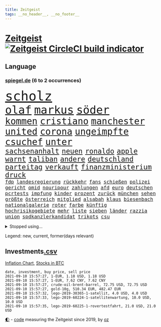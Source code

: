 ```yaml
---
title: Zeitgeist
tags: __no_header__, __no_footer__
---
```


# [Zeitgeist](https://oliz.io/zeitgeist/) [![Zeitgeist CircleCI build indicator](https://circleci.com/gh/ooz/zeitgeist.svg?style=shield)](https://circleci.com/gh/ooz/zeitgeist)

## Language

<h3><a href="https://www.spiegel.de" target="_blank">spiegel.de</a> (6 to 2 occurrences)</h3>
<p style="font-family:monospace">
<span style="font-size:32pt"><a href="news_links.html#scholz" class="current">scholz</a></span>
<br>
<span style="font-size:27pt"><a href="news_links.html#olaf" class="current">olaf</a></span>
<span style="font-size:27pt"><a href="news_links.html#markus" class="current">markus</a></span>
<span style="font-size:27pt"><a href="news_links.html#söder" class="current">söder</a></span>
<br>
<span style="font-size:22pt"><a href="news_links.html#kommen" class="current">kommen</a></span>
<span style="font-size:22pt"><a href="news_links.html#cristiano" class="current">cristiano</a></span>
<span style="font-size:22pt"><a href="news_links.html#manchester" class="current">manchester</a></span>
<span style="font-size:22pt"><a href="news_links.html#united" class="current">united</a></span>
<span style="font-size:22pt"><a href="news_links.html#corona" class="current">corona</a></span>
<span style="font-size:22pt"><a href="news_links.html#ungeimpfte" class="current">ungeimpfte</a></span>
<span style="font-size:22pt"><a href="news_links.html#csuchef" class="current">csuchef</a></span>
<span style="font-size:22pt"><a href="news_links.html#unter" class="current">unter</a></span>
<br>
<span style="font-size:17pt"><a href="news_links.html#sachsenanhalt" class="current">sachsenanhalt</a></span>
<span style="font-size:17pt"><a href="news_links.html#neuen" class="current">neuen</a></span>
<span style="font-size:17pt"><a href="news_links.html#ronaldo" class="current">ronaldo</a></span>
<span style="font-size:17pt"><a href="news_links.html#apple" class="current">apple</a></span>
<span style="font-size:17pt"><a href="news_links.html#warnt" class="current">warnt</a></span>
<span style="font-size:17pt"><a href="news_links.html#taliban" class="current">taliban</a></span>
<span style="font-size:17pt"><a href="news_links.html#andere" class="current">andere</a></span>
<span style="font-size:17pt"><a href="news_links.html#deutschland" class="current">deutschland</a></span>
<span style="font-size:17pt"><a href="news_links.html#parteitag" class="current">parteitag</a></span>
<span style="font-size:17pt"><a href="news_links.html#verkauft" class="current">verkauft</a></span>
<span style="font-size:17pt"><a href="news_links.html#finanzministerium" class="current">finanzministerium</a></span>
<span style="font-size:17pt"><a href="news_links.html#druck" class="current">druck</a></span>
<br>
<span style="font-size:12pt"><a href="news_links.html#fdp" class="current">fdp</a></span>
<span style="font-size:12pt"><a href="news_links.html#landesregierung" class="current">landesregierung</a></span>
<span style="font-size:12pt"><a href="news_links.html#rückkehr" class="current">rückkehr</a></span>
<span style="font-size:12pt"><a href="news_links.html#fans" class="current">fans</a></span>
<span style="font-size:12pt"><a href="news_links.html#schießen" class="current">schießen</a></span>
<span style="font-size:12pt"><a href="news_links.html#polizei" class="current">polizei</a></span>
<span style="font-size:12pt"><a href="news_links.html#gericht" class="current">gericht</a></span>
<span style="font-size:12pt"><a href="news_links.html#omid" class="current">omid</a></span>
<span style="font-size:12pt"><a href="news_links.html#nouripour" class="current">nouripour</a></span>
<span style="font-size:12pt"><a href="news_links.html#zahlungen" class="current">zahlungen</a></span>
<span style="font-size:12pt"><a href="news_links.html#afd" class="current">afd</a></span>
<span style="font-size:12pt"><a href="news_links.html#euro" class="current">euro</a></span>
<span style="font-size:12pt"><a href="news_links.html#deutschen" class="current">deutschen</a></span>
<span style="font-size:12pt"><a href="news_links.html#pcrtests" class="current">pcrtests</a></span>
<span style="font-size:12pt"><a href="news_links.html#impfung" class="current">impfung</a></span>
<span style="font-size:12pt"><a href="news_links.html#kinder" class="current">kinder</a></span>
<span style="font-size:12pt"><a href="news_links.html#prozent" class="current">prozent</a></span>
<span style="font-size:12pt"><a href="news_links.html#zurück" class="current">zurück</a></span>
<span style="font-size:12pt"><a href="news_links.html#münchen" class="current">münchen</a></span>
<span style="font-size:12pt"><a href="news_links.html#sehen" class="current">sehen</a></span>
<span style="font-size:12pt"><a href="news_links.html#größte" class="current">größte</a></span>
<span style="font-size:12pt"><a href="news_links.html#österreich" class="current">österreich</a></span>
<span style="font-size:12pt"><a href="news_links.html#mitglied" class="current">mitglied</a></span>
<span style="font-size:12pt"><a href="news_links.html#alsabah" class="new">alsabah</a></span>
<span style="font-size:12pt"><a href="news_links.html#klaus" class="current">klaus</a></span>
<span style="font-size:12pt"><a href="news_links.html#biesenbach" class="new">biesenbach</a></span>
<span style="font-size:12pt"><a href="news_links.html#nationalgalerie" class="new">nationalgalerie</a></span>
<span style="font-size:12pt"><a href="news_links.html#roter" class="current">roter</a></span>
<span style="font-size:12pt"><a href="news_links.html#farbe" class="current">farbe</a></span>
<span style="font-size:12pt"><a href="news_links.html#künftig" class="current">künftig</a></span>
<span style="font-size:12pt"><a href="news_links.html#hochrisikogebiete" class="current">hochrisikogebiete</a></span>
<span style="font-size:12pt"><a href="news_links.html#mehr" class="current">mehr</a></span>
<span style="font-size:12pt"><a href="news_links.html#liste" class="current">liste</a></span>
<span style="font-size:12pt"><a href="news_links.html#sieben" class="current">sieben</a></span>
<span style="font-size:12pt"><a href="news_links.html#länder" class="current">länder</a></span>
<span style="font-size:12pt"><a href="news_links.html#razzia" class="current">razzia</a></span>
<span style="font-size:12pt"><a href="news_links.html#union" class="current">union</a></span>
<span style="font-size:12pt"><a href="news_links.html#spdkanzlerkandidat" class="current">spdkanzlerkandidat</a></span>
<span style="font-size:12pt"><a href="news_links.html#trikots" class="current">trikots</a></span>
<span style="font-size:12pt"><a href="news_links.html#csu" class="current">csu</a></span>
</p>
<details>
<summary>Stopped using...</summary>
<p class="former" style="font-size:12pt">
legte(324) a2(323) aufgefallen(323) linie(323) mächtige(323) haseloff(322) nannte(322) reiner(322) unterschiede(322) walter(322) alltag(321) anstieg(321) brutale(321) draußen(321) sicherheitsbehörden(321) tieren(321) unserem(321) vergeben(321) zeremonie(321) ziele(321) ausgang(320) beschimpft(320) diskussion(320) enger(320) getan(320) gewissen(320) lisa(320) scheinen(320) abgeordneten(319) arbeitsplatz(319) beleidigungen(319) bielefeld(319) brücke(319) elefanten(319) globalen(319) jörg(319) luis(319) meuthen(319) missachtet(319) nachwuchs(319) scheidet(319) solle(319) taten(319) usjustizministerium(319) verriet(319) versorgt(319) viertel(319) vision(319) wolfgang(319) äthiopien(319) attentat(318) augen(318) erstaunlich(318) harter(318) oppositionellen(318) ronald(318) schulkinder(318) temperaturen(318) tourismus(318) verlegt(318) vorschläge(318) 42(317) deutlichen(317) digitale(317) dominiert(317) emotional(317) explodieren(317) flughäfen(317) freiheitsstrafe(317) gaga(317) gleiche(317) grenzen(317) kostenlose(317) kretschmer(317) maß(317) ministerpräsidenten(317) riss(317) tiktok(317) tweet(317) versehentlich(317) zweitligist(317) äußerst(317) aufregung(316) bodo(316) coronainfektionen(316) dienen(316) entlassen(316) erfahrung(316) favoriten(316) gekündigt(316) gerecht(316) meghan(316) monatelang(316) moore(316) natur(316) planeten(316) ramelow(316) umwelt(316) uswirtschaft(316) wild(316) zustand(316) ausflug(315) beschwerden(315) coronalockdown(315) funktioniert(315) hass(315) lager(315) länderchefs(315) partys(315) passt(315) podium(315) rollstuhl(315) serien(315) sohnes(315) studium(315) umgehend(315) umweltministerin(315) usgericht(315) verfolgte(315) verhindert(315) warentest(315) zwang(315) überprüft(315) 2017(314) aufhebung(314) betrug(314) drohte(314) feier(314) finanziell(314) gedauert(314) geistliche(314) genutzt(314) höchst(314) lüge(314) mutige(314) obama(314) positive(314) spiels(314) verbringen(314) verletzung(314) vorsitzende(314) vorzeitige(314) wahlbetrug(314) coronaschnelltests(313) ehefrau(313) gast(313) herzogin(313) lunge(313) moderna(313) oliver(313) schmidt(313) umsatz(313) verschiebt(313) weltverband(313) werkzeug(313) woran(313) zuständige(313) annehmen(312) auseinandersetzungen(312) beachten(312) befand(312) brauchte(312) brown(312) entsteht(312) gefährden(312) heran(312) sache(312) verdächtiger(312) weltgesundheitsorganisation(312) wirtschaftlichen(312) bestellt(311) brinkhaus(311) chinesische(311) historische(311) koch(311) künftigen(311) lieben(311) mut(311) ralph(311) schwierigen(311) unionsfraktionschef(311) verändern(311) vorstandschef(311) aufruf(310) elektroauto(310) flüchten(310) fußballprofi(310) geburt(310) gelöst(310) irans(310) medikamente(310) mitteln(310) normalität(310) oma(310) parlamentswahl(310) taiwan(310) teamkollegen(310) unterzahl(310) üben(310) attila(309) bull(309) entscheidende(309) hildmann(309) jüngeren(309) medikament(309) nawalnys(309) oppositionelle(309) ringt(309) schlagzeilen(309) smith(309) sprang(309) valley(309) zusammenarbeit(309) zwillinge(309) dieselskandal(308) frachter(308) gewässern(308) laura(308) normale(308) ratgeberkolumne(308) schwarzwald(308) schönsten(308) shutdown(308) wuhan(308) aufschwung(307) chefin(307) konzentrieren(307) taktik(307) trauen(307) 52(306) barack(306) christdemokraten(306) demonstrationen(306) erbe(306) geländewagen(306) optimistisch(306) razzien(306) schmerzen(306) skepsis(306) vermeintlichen(306) 23(305) boden(305) ermittlern(305) perfekte(305) selben(305) tatverdächtigen(305) womit(305) gründung(304) nachweis(304) rollen(304) segen(304) zusammenhalt(304) zwischenzeitlich(304) extremen(303) nerven(303) politologe(303) schlechtes(303) afrikanischen(302) distanziert(302) echten(302) erschöpft(302) green(302) grundgesetz(302) lernt(302) loswerden(302) transporter(302) aufgetreten(301) kanzlerschaft(301) verkehrschaos(301) dominanz(300) negative(300) schnellen(300) testet(300) volle(300) 17jährigen(299) aufstellen(299) spotify(299) 2030(298) aufarbeitung(298) erkrankten(298) erschießt(298) kostenlos(298) uni(298) aktie(297) apotheken(297) eindämmung(297) gewahrsam(297) kate(297) laufenden(297) rivale(297) usrepräsentantenhaus(297) zusammenstoß(297) kippt(296) prompt(296) registrieren(296) top(296) ansteckend(295) landesweit(295) sergio(295) 40000(294) arminia(294) ergebnissen(294) einbruch(293) justizminister(293) bangt(292) coronaviruspandemie(292) strengen(292) vorbereitung(292) wendet(292) begeben(291) general(291) riskant(291) feuert(290) mitarbeiterin(290) tätern(290) wandel(290) hafen(289) tennisspieler(289) betreibt(288) eigenes(288) freiwilligen(288) jacob(288) kapitel(288) kräfte(288) syrer(288) automatisch(287) insolvenz(287) schneiden(287) steigern(287) tansania(287) telegram(287) tinder(287) aufgaben(286) hausarrest(286) untergebracht(286) 2010(285) unsicher(285) coronaauflagen(284) uhaft(284) insolvenzen(283) krisen(283) stürzen(283) gegenzug(282) kassieren(282) schönste(282) kandidatur(281) revanche(281) royale(281) schritten(281) sprung(281) tony(281) hinweis(280) pleitewelle(280) vereidigt(280) 2009(279) beschuldigte(279) angeboten(278) angewiesen(278) thüringer(278) abiy(277) beobachtung(277) ursprünglich(277) erforscht(276) erhöhung(276) fußballweltmeister(276) dauert(275) erprobt(275) veränderungen(275) vertraute(274) vorgenommen(273) afrikas(272) geist(272) sank(272) tanzen(272) herausforderungen(271) tigray(271) empfangen(270) inselstaat(270) unterbrochen(270) wettert(270) bbc(269) mittelpunkt(269) service(269) inhaftierten(267) segeln(267) christina(266) karliczek(266) roethe(266) ufer(266) disziplin(265) tragische(265) ferien(264) sicherheitsvorkehrungen(264) weiterkommen(264) päckchen(263) dobrindt(261) empfänger(261) zentimeter(261) clooney(257) marine(257) sammeln(257) hitler(255) strukturen(255) verursachte(254) fabian(253) koblenz(253) bären(252) podest(252) schadensersatz(251) theoretisch(251) herzinfarkt(250) prüfer(249) rückte(249) page(247) nachkommen(246) reif(245) rächen(245) chrupalla(243) morrison(243) einreiseregeln(242) handgranate(242) bundestagsabgeordnete(240) rekorde(240) astrazenecaimpfstoff(239) aufgespürt(238) clever(236) drinnen(233) ehrt(233) ios(233) hungern(232) inhaftierung(232) spannung(232) spielende(230) sms(229) serviert(227) norditalien(226) straflager(225) dosis(224) ausgegangen(223) urlaubsinsel(223) hacken(220) monarchin(220) commerzbank(219) unterschrift(218) höheres(217) trainers(216) verbraucht(216) extra(213) zwingend(211) exprofi(209) währung(209) hochansteckende(208) amazons(207) südafrikanischen(207) verliehen(207) absolvieren(206) häusern(206) sondersitzung(205) turnerin(205) fotografiert(204) schuf(203) ussender(202) fuhren(201) unterscheidet(201) abouchakerprozess(200) datingapp(200) peilt(200) umarmung(200) ausflüge(198) management(198) pokal(198) anreize(197) mediatorin(196) sprengkörper(196) trinken(196) karriereende(195) wählern(194) desinformation(193) bundesweiten(192) ergab(190) grab(190) nachgebessert(189) stören(189) total(189) abreise(188) tierschutz(188) abberufen(187) auge(187) geschrumpft(187) behindern(186) iii(186) alfons(185) hörmann(185) börsengang(183) panzer(183) beurlaubt(182) walterborjans(182) elektronischen(180) impfschutz(180) myanmars(180) militärjunta(179) gereicht(178) magische(178) ambitioniertes(177) italiener(177) turbulenzen(177) neuanfang(176) angriffs(174) schiedsrichterinnen(174) fluggesellschaft(172) j(172) indigenen(171) arroganz(170) grundrechte(170) kaffee(170) mitgebracht(169) oprah(169) winfrey(169) ruin(166) verstörend(166) beeindruckt(165) don't(165) kritischer(165) typ(165) zurückholen(165) schlangenlinien(164) aufzuheben(163) verbots(162) buffett(161) freizugeben(161) warren(161) elfjährigen(159) katalanen(158) zdfintendant(156) ärmsten(156) premierministerin(155) südosten(155) wilderer(155) redaktion(154) adams(153) lokführern(153) coronarestriktionen(152) einsätzen(152) sagten(151) südamerika(151) anziehen(150) rinder(150) ukrainischen(150) gekracht(149) unverantwortlich(149) bargeld(147) topfavorit(147) sicherheitslücke(146) disqualifikation(144) ermittlungsverfahren(144) l(144) ausreichen(143) negativer(143) dingen(142) gebeten(142) reformieren(142) verbotenen(142) sexuellem(141) long(138) methan(138) escooter(137) forscht(137) passau(137) rekordtief(136) einladen(135) mittelamerika(135) streaming(135) vehement(135) regionale(133) luftfilter(132) pillen(132) fonds(130) kompetenzen(130) käse(130) stocken(129) drittstaaten(128) kubicki(126) altersgruppe(125) gew(124) querdenkerdemos(124) zugunglück(124) vorgesetzten(123) begründete(122) nett(122) aufhören(121) schwimmstar(120) uneins(120) fasst(119) verabschiedete(119) zwischenfall(118) inland(117) rückzahlung(117) unwürdige(117) verwirrt(117) vollzieht(117) club(115) sloweniens(115) geplanter(114) zufriedener(113) ehrgeizigere(112) versammlungsverbote(112) öffneten(112) notwendigen(111) eingeschläfert(110) krisenland(110) springreiten(110) klagte(109) lebensgefährlichen(109) maßstab(109) geschleudert(108) komme(107) spritzen(107) abwarten(106) berechnungen(106) genesen(106) militärische(106) vorbehalt(106) 31jährigen(105) disziplinen(105) kahn(105) massentests(105) simone(105) unschlagbar(105) cotrainer(104) nördlich(104) beschlossene(103) haaren(102) stolpert(102) versprochenen(102) weltklimarat(102) abgefeuert(101) cdukanzlerkandidaten(101) moldau(100) ausgehen(99) rauschgift(99) stromerzeugung(99) svenja(99) catherine(97) co₂preis(97) gefängnisstrafen(97) vierjähriger(97) querdenkerbewegung(96) spdchef(96) spiegelanalyse(96) rentnern(94) ungeliebten(94) disziplinarkammer(93) gastronomen(93) färbt(92) angereist(91) bremste(91) düsteres(91) heben(91) populistischen(91) set(91) 48jähriger(90) ankam(90) aussetzung(90) familienurlaub(90) jonathan(90) maaßens(90) tonne(90) argentinische(89) asphalt(89) durchbruch(89) geburten(89) geprellt(89) absolute(88) heizöl(88) israelischer(88) mutiger(88) reguläre(88) reife(88) vorfahren(88) werdenden(88) alleinerziehende(87) ausgezählt(87) bailey(87) basteln(87) klemmt(87) obamas(87) tattoos(87) bearbeitet(86) kaufte(86) highlight(85) mentale(85) mtv(85) olympiamedaillen(85) saunders(85) agnes(84) bundesfinanzhof(84) datingportal(84) eingeladen(84) flugverkehr(84) hebamme(84) herrn(84) kontinent(84) maier(84) pop(84) legal(83) quartalsverlust(83) autofahrern(82) einzel(82) erholen(82) erreichten(82) kurzstreckenflüge(82) luftfahrt(82) ängste(82) 110000(81) anlaufen(81) hergestellte(81) hilbert(81) malen(81) down(80) psyche(80) wall(80) abgeschrieben(79) angeschlagene(79) brutalität(79) doppelbesteuerung(79) forscherin(79) leonie(79) tendenzen(79) beweist(78) einwanderer(78) interaktiven(78) lehnte(78) zurückgeschickt(78) agüero(77) cnn(77) empfängerinnen(77) absoluten(76) again(76) landesliste(76) plagiatsvorwürfe(76) treffern(76) weser(76) wettkampf(76) aktionäre(75) auflösen(75) eisschild(75) litauens(75) messern(75) offengelegt(75) schweinen(75) verwandeln(74) 47jähriger(73) basieren(73) bezichtigt(73) coronabürgertests(73) immunisierungsquote(73) reserve(73) umfang(73) vatikans(73) abschieben(72) biles(72) psychologen(72) viking(72) wahlfälschung(72) bevorzugt(71) biergarten(71) entwerfen(71) unglaublichen(71) ausgestellt(70) exilbelarussen(70) fox(70) honorare(70) linkenabgeordnete(70) olympiapremiere(70) oppositionsführerin(70) positionierte(70) teamleiter(70) zweifelhaften(70) abgekommen(69) appentwickler(69) flair(69) gräbt(69) schmetterlinge(69) spaziergänger(69) toptalent(69) zunehmender(69) alibi(68) county(68) hit(68) nashörner(68) südtirol(68) co₂preise(67) einfachsten(67) eröffnung(67) geordnet(67) heiß(67) netzwerks(67) schultern(67) selbstvermarktung(67) tarife(67) trainingslager(67) verhungern(67) wahlkampfendspurt(67) auszumachen(66) exmanager(66) quatsch(66) sanktionsdrohungen(66) tuchels(66) twittern(66) wohngebäude(66) angeblichem(65) bundesfinanzminister(65) mafiaboss(65) ocean(65) umgestürzte(65) zentralbank(65) angebracht(64) entschärfen(64) indigene(64) qantas(64) 86(63) annamaria(63) auktionshäuser(63) australier(63) clanchef(63) fehlenden(63) ferchichi(63) frühzeitig(63) maul(63) regens(63) umfassende(63) ausländern(62) boko(62) dhl(62) fleischkonzern(62) geleitet(62) haram(62) seither(62) staatspräsidenten(62) verseucht(62) vorprodukten(62) anführer(61) forscherinnen(61) kriegswaffen(61) qualifizierte(61) sifan(61) zufluchtsort(61) glaubten(60) onlineplattform(60) talibanoffensive(60) verbliebene(60) vetter(60) abstände(59) alarmbereitschaft(59) squad(59) tierärzte(59) abbildungen(58) ausnahme(58) gerichten(58) hochwasserschutz(58) vizeministerpräsident(58) ruht(57) verabschieden(57) akkreditierung(56) begleitung(56) erfolgreiches(56) gewitterrisiko(56) ilke(56) kannibale(56) nicaragua(56) ortega(56) tankstelle(56) vormittag(56) campo(55) getrieben(55) nutztieren(55) schimpft(55) vorwarnung(55) achtjähriger(54) extremer(54) impfzertifikate(54) befeuert(53) bolt(53) coronadeltavariante(53) imposante(53) ordentlich(53) schwiegervater(53) banes(52) bratwurst(52) darknet(52) eifel(52) hybrid(52) intimität(52) pflegte(52) reibungslos(52) scooterunfall(52) jacinda(51) kriegsgefangene(51) neuseelands(51) olympiagold(51) prangern(51) strobl(51) verwandten(51) außenseiterin(50) deltamutation(50) emaus(50) hollywoodstar(50) olympischer(50) verharmlost(50) vilnius(50) 49jähriger(49) ausgeübt(49) betriebssystem(49) gewitterfront(49) handlungsbedarf(49) canadier(48) düster(48) ostwestfalen(48) ressort(48) sortieren(48) spdfraktion(48) 9(47) brot(47) fazit(47) great(47) infrastrukturpaket(47) künstlern(47) motivieren(47) petflaschen(47) streitpunkte(47) umwirbt(47) urabstimmung(47) vaart(47) dramen(46) gefangenen(46) onlinewerbung(46) verfehlen(46) aufprall(45) aufregendsten(45) defender(45) ferienzeit(45) kriegsherr(45) malaika(45) mihambo(45) ruiniert(45) schienennetz(45) steven(45) weitspringerin(45) weitsprung(45) a5(44) motoren(44) schimpfte(44) wahlkampfthema(44) aline(43) bewältigung(43) elfmeterschießen(43) grüßt(43) herstellen(43) kontinuierlich(43) spielberg(43) verbotene(43) ausnahmespieler(42) billion(42) norm(42) produktionsfirma(42) verbrennern(42) 1300(41) angreifen(41) rückstau(41) usain(41) verprügelte(41) vordergrund(41) wetterbedingungen(41) überfluteten(41) afghanistanrückkehrer(40) beendigung(40) grenzschließungen(40) tauchte(40) viertelmillion(40) zurückgewinnen(40) rapperin(39) antike(38) frühestens(38) russen(38) vwtochter(38) zurückgehen(38) aiwangers(37) moris(37) tiefflug(37) zusatzeinnahmen(37) coronastrategie(36) eingefahren(36) geplündert(36) gesungen(36) kopiert(36) lehrergewerkschaft(36) sendebetrieb(36) verfügen(36) voigt(36) 1996(35) aggression(35) alternden(35) cartoonisten(35) eddy(35) karrierecoaches(35) passagen(35) robinhood(35) staatsanwaltschaften(35) unbeschwert(35) auszeit(34) champagner(34) kanadier(34) operiert(34) parlamentarische(34) präsentierte(34) reiserückkehrer(34) bemängeln(33) dfbpokals(33) zuma(33) ältester(33) adresse(32) bundestages(32) hausarbeit(32) krönung(32) lesung(32) pakt(32) 24jährigen(31) hilfslieferungen(31) larry(31) slowenien(31) touristenmassen(31) türkischem(31) verkürzte(31) zähne(31) ätna(31) kathy(30) medizinischer(30) missbrauchsfall(30) plagiatsverdacht(30) spielplatz(30) textstellen(30) vorläufige(30) beeindruckend(29) bestattet(29) onlinebroker(29) sapporo(29) umfangreiche(29) anarchistische(28) betrügerbande(28) cdurechtsaußen(28) gardasee(28) iphonenutzer(28) katastrophenfall(28) sandra(28) starspieler(28) stikochef(28) gelb(27) geplantem(27) nationalparks(27) persischen(27) spioniert(27) appellieren(26) einstufung(26) fußballturnier(26) kubaner(26) no(26) schlamm(26) einführung(25) fingerabdruck(25) planet(25) schweizerin(25) sorgten(25) streaminganbieter(25) kriegsgebieten(24) verhaftungen(24) impfanmeldungen(23) kolumbianische(23) polnischen(23) tags(23) winde(23) wunderschön(23) stromausfällen(22) allgemeinwissen(21) gelockt(21) glaubwürdig(21) imbiss(21) kreuzfahrtschiffe(21) ramaphosa(21) spielzeugkonzern(21) sportlern(21) wissenstest(21) beirut(20) buchen(20) dachgesellschaft(20) klimaprogramm(20) kollision(20) regelwerk(20) topmanager(20) vereinbar(20) vwdieselskandal(20) völker(20) 49jährige(19) dlrg(19) kostenlosen(19) strafbefehl(19) wohnungsfenster(19) 87(18) dächer(18) kontroverse(18) sportart(18) superspreadingevent(18) 80jähriger(17) afdchef(17) basketballer(17) begreifen(17) beschädigte(17) bianca(17) gebannt(17) glich(17) hello(17) jacobs(17) lies(17) stallion(17) thee(17) entzieht(16) gehörten(16) komitee(16) megan(16) stolberg(16) unzeit(16) einsam(15) fahrweise(15) gewichtheber(15) glänzen(15) löwen(15) zerstörten(15) aufgeregt(14) auslandsvertretung(14) flutfolgen(14) judo(14) kajakvierer(14) laxe(14) liveblog(14) nena(14) olympiaüberblick(14) olympionikin(14) rauhe(14) skateboarderin(14) sommerspielen(14) totalschaden(14) angestiegen(13) baseball(13) geräten(13) kenne(13) pflichtversicherung(13) verfassungsbeschwerden(13) versicherungspflicht(13) wassermangel(13) wellbrock(13) befürwortet(12) brandkatastrophe(12) interaktive(12) pferde(12) recycelten(12) staatsmedien(12) verprellt(12) asiens(11) betrunkene(11) bezog(11) fegt(11) gibt's(11) stellvertreter(11) umweltministerium(11) unterirdische(11) verwüsteten(11)
</p>
</details>
<p>Legend: <span class="new">new</span>, <span class="current">current</span>, <span class="former">former(days relevant)</span></p>

## Investments[.csv](investments.csv)

[Inflation Chart](https://inflationchart.com),
[Stocks in BTC](https://stonksinbtc.xyz/)

```
date, investment, buy price, sell price
2021-09-10 15:57:27, 1-EUR, 1.18 USD, 1.18 USD
2021-09-10 15:57:27, 1-EUR, 7.62 CNY, 7.62 CNY
2021-09-10 15:57:27, crude-oil-brent-barrel, 72.75 USD, 72.75 USD
2021-09-10 15:57:27, gold-10g, 510.34 EUR, 482.47 EUR
2021-09-10 15:57:32, lego-2019-30365-1-satellit, 4.0 USD, 4.0 USD
2021-09-10 15:57:33, lego-2019-60224-1-satellitenwartung, 10.0 USD, 10.0 USD
2021-09-10 15:57:35, lego-2019-60225-1-rovertestfahrt, 21.0 USD, 21.0 USD
```

<footer>
<a href="javascript:toggleTheme()" class="nav">🌓</a>
- <a href="https://github.com/ooz/zeitgeist">code</a> measuring the Zeitgeist since 2019, by <a href="https://oliz.io">oz</a>
</footer>
